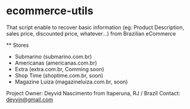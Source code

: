 ecommerce-utils
===============

That script enable to recover basic information (eg: Product Description, sales price, discounted price, whatever...) 
from Brazilian eCommerce

** Stores
- Submarino (submarino.com.br)
- Americanas (americanas.com.br)
- Extra (extra.com.br, Comming soon)
- Shop Time (shoptime.com.br, soon)
- Magazine Luiza (magazineluiza.com.br, soon)

Project Owner: Deyvid Nascimento from Itaperuna, RJ / Brazil
Contact: deyvin@gmail.com
